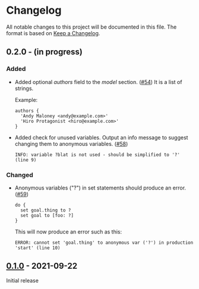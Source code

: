 # Changelog

All notable changes to this project will be documented in this file. The format is based on [Keep a Changelog](https://keepachangelog.com/en/1.0.0/).

## 0.2.0 - (in progress)

### Added

- Added optional _authors_ field to the _model_ section. ([#54](https://github.com/asmaloney/gactar/pull/54)) It is a list of strings.

  Example:

  ```
  authors {
   	'Andy Maloney <andy@example.com>'
   	'Hiro Protagonist <hiro@example.com>'
  }
  ```

- Added check for unused variables. Output an info message to suggest changing them to anonymous variables. ([#58](https://github.com/asmaloney/gactar/pull/58))
  ```
  INFO: variable ?blat is not used - should be simplified to '?' (line 9)
  ```

### Changed

- Anonymous variables ("?") in set statements should produce an error. ([#59](https://github.com/asmaloney/gactar/pull/59))

  ```
  do {
    set goal.thing to ?
    set goal to [foo: ?]
  }
  ```

  This will now produce an error such as this:

  ```
  ERROR: cannot set 'goal.thing' to anonymous var ('?') in production 'start' (line 10)
  ```

## [0.1.0](https://github.com/asmaloney/gactar/releases/tag/v0.1.0) - 2021-09-22

Initial release
